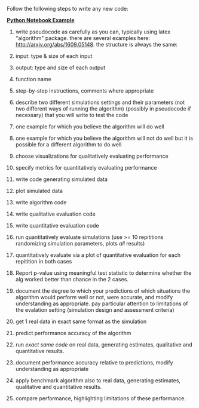 Follow the following steps to write any new code:

**[Python Notebook Example](./Tutorials/Python/code_example.ipynb)**

1. write pseudocode as carefully as you can, typically using latex "algorithm" package. there are several examples here: 
http://arxiv.org/abs/1609.05148.
the structure is always the same:

  1. input: type & size of each input
  2. output: type and size of each output
  3. function name
  4. step-by-step instructions, comments where appropriate
  
3. describe two different simulations settings and their parameters (not two different ways of running the algorithm) (possibly in pseudocode if necessary) that you will write to test the code
  1. one example for which you believe the algorithm will do well
  2. one example for which you believe the algorithm will not do well but it is possible for a different algorithm to do well
5. choose visualizations for qualitatively evaluating performance
6. specify metrics for quantitatively evaluating performance
8. write code generating simulated data
9. plot simulated data
10. write algorithm code
11. write qualitative evaluation code
12. write quantitative evaluation code
13. run quantitatively evaluate simulations (use >= 10 repititions randomizing simulation parameters, plots *all* results)
14. quantitatively evaluate via a plot of quantitative evaluation for each repitition in both cases
15. Report p-value using meaningful test statistic to determine whether the alg worked better than chance in the 2 cases. 
15. document the degree to which your predictions of which situations the algorithm would perform well or not, were accurate, and modify understanding as appropriate. pay particular attention to limitations of the evalation setting (simulation design and assessment criteria)
16. get 1 real data in exact same format as the simulation
17. predict performance accuracy of the algorithm
18. run *exact same code* on real data, generating estimates, qualitative and quantitative results. 
19. document performance accuracy relative to predictions, modify understanding as appropriate
20. apply benchmark algorithm also to real data, generating estimates, qualitative and quantitative results.
21. compare performance, highlighting limitations of these performance.
